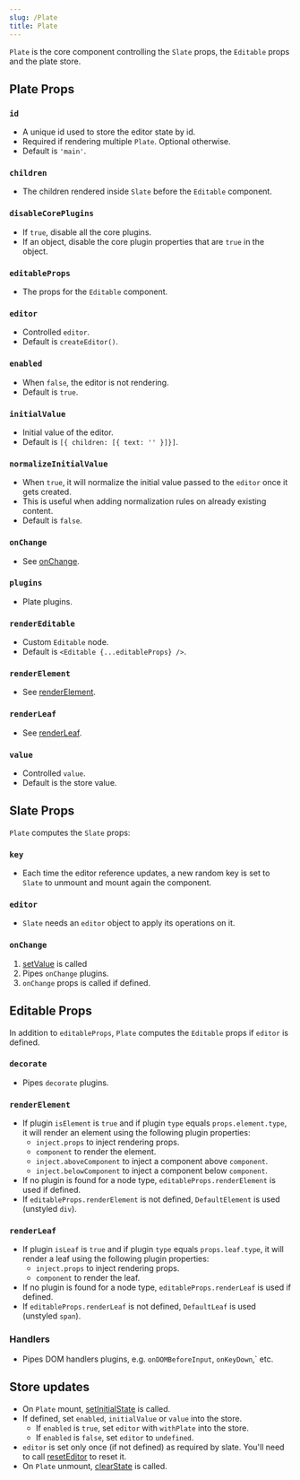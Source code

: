 ```yaml
---
slug: /Plate
title: Plate
---
```


`Plate` is the core component controlling the
`Slate` props, the `Editable` props and the plate store.

## Plate Props

### `id`

- A unique id used to store the editor state by id.
- Required if rendering multiple `Plate`. Optional otherwise.
- Default is `'main'`.

### `children`

- The children rendered inside `Slate` before the `Editable` component.

### `disableCorePlugins`

- If `true`, disable all the core plugins.
- If an object, disable the core plugin properties that are `true` in the object.

### `editableProps`

- The props for the `Editable` component.

### `editor`

- Controlled `editor`.
- Default is `createEditor()`.

### `enabled`

- When `false`, the editor is not rendering.
- Default is `true`.

### `initialValue`

- Initial value of the editor.
- Default is `[{ children: [{ text: '' }]}]`.

### `normalizeInitialValue`
 
- When `true`, it will normalize the initial value passed to the `editor` once it gets created.
- This is useful when adding normalization rules on already existing content.
- Default is `false`.

### `onChange`

- See [onChange](#onchange).

### `plugins`

- Plate plugins.

### `renderEditable`

- Custom `Editable` node.
- Default is `<Editable {...editableProps} />`.

### `renderElement`

- See [renderElement](#renderelement).

### `renderLeaf`

- See [renderLeaf](#renderleaf).

### `value`

- Controlled `value`.
- Default is the store value.

## Slate Props

`Plate` computes the `Slate` props:

### `key`

- Each time the editor reference updates, a new random key is set
to `Slate` to unmount and mount again the component.

### `editor`

- `Slate` needs an `editor` object to apply its operations on it.

### `onChange`

1. [setValue](store#setvalue) is called
2. Pipes `onChange` plugins.
3. `onChange` props is called if defined.

## Editable Props

In addition to `editableProps`, `Plate` computes the `Editable`
props if `editor` is defined.

### `decorate`

- Pipes `decorate` plugins.

### `renderElement`

- If plugin `isElement` is `true` and if plugin `type` equals `props.element.type`,  it will render an element using the following plugin properties:
  - `inject.props` to inject rendering props.
  - `component` to render the element.
  - `inject.aboveComponent` to inject a component above `component`.
  - `inject.belowComponent` to inject a component below `component`.
- If no plugin is found for a node type, `editableProps.renderElement` is used if defined.
- If `editableProps.renderElement` is not defined, `DefaultElement` is used (unstyled `div`).

### `renderLeaf`

- If plugin `isLeaf` is `true` and if plugin `type` equals `props.leaf.type`,  it will render a leaf using the following plugin properties:
  - `inject.props` to inject rendering props.
  - `component` to render the leaf.
- If no plugin is found for a node type, `editableProps.renderLeaf` is used if defined.
- If `editableProps.renderLeaf` is not defined, `DefaultLeaf` is used (unstyled `span`).

### Handlers

- Pipes DOM handlers plugins, e.g. `onDOMBeforeInput`, `onKeyDown`,` etc.

## Store updates

- On `Plate` mount, [setInitialState](store#setinitialstate) is called.
- If defined, set `enabled`, `initialValue` or `value` into the
  store.
  - If `enabled` is `true`, set `editor` with `withPlate` into the
    store.
  - If `enabled` is `false`, set `editor` to `undefined`.
- `editor` is set only once (if not defined) as required by slate. You'll need to call [resetEditor](store/#reseteditor) to reset it.
- On `Plate` unmount, [clearState](store#clearstate) is called.
